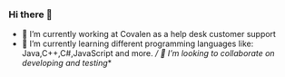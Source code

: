 ### Hi there 👋

- 🔭 I’m currently working at Covalen as a help desk customer support
- 🌱 I’m currently learning different programming languages like: Java,C++,C#,JavaScript and more.
  */ 👯 I’m looking to collaborate on developing and testing**



